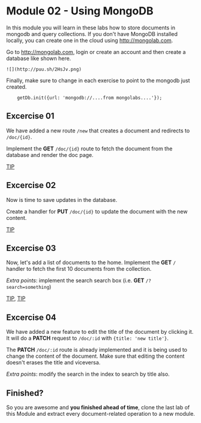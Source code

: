 # Module 02 - Using MongoDB

In this module you will learn in these labs how to store documents in mongodb and query collections. If you don't have MongoDB installed locally, you can create one in the cloud using <http://mongolab.com>.

Go to <http://mongolab.com>, login or create an account and then create a database like shown here.

    ![](http://puu.sh/2HsJv.png)

Finally, make sure to change in each exercise to point to the mongodb just created.

        getDb.init({url: 'mongodb://....from mongolabs....'});

## Excercise 01

We have added a new route ```/new``` that creates a document and redirects to ```/doc/{id}```. 

Implement the __GET__ ```/doc/{id}``` route to fetch the document from the database and render the doc page.

[TIP](http://mongodb.github.io/node-mongodb-native/api-generated/collection.html#findone)

## Excercise 02

Now is time to save updates in the database.

Create a handler for __PUT__ ```/doc/{id}``` to update the document with the new content.

[TIP](http://mongodb.github.io/node-mongodb-native/api-generated/collection.html#update)

## Excercise 03

Now, let's add a list of documents to the home. Implement the __GET__ ```/``` handler to fetch the first 10 documents from the collection.

_Extra points_: implement the search search box (i.e. __GET__ ```/?search=something```)

[TIP](http://mongodb.github.io/node-mongodb-native/api-generated/collection.html#find), [TIP](http://docs.mongodb.org/manual/reference/operator/regex/)

## Excercise 04

We have added a new feature to edit the title of the document by clicking it. It will do a __PATCH__ request to ```/doc/:id``` with ```{title: 'new title'}```.

The __PATCH__ ```/doc/:id``` route is already implemented and it is being used to change the content of the document. Make sure that editing the content doesn't erases the title and viceversa.

_Extra points_: modify the search in the index to search by title also.


## Finished?

So you are awesome and __you finished ahead of time__, clone the last lab of this Module and extract every document-related operation to a new module.